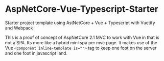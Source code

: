 # AspNetCore-Vue-Typescript-Starter
Starter project template using AstNetCore + Vue + Typescript with Vuetify and Webpack

This is a proof of concept of AspNetCore 2.1 MVC to work with Vue in that is not a SPA. Its more like a hybrid mini spa per mvc page. It makes use of the Vue `<component inline-template is="">` tag to keep one foot on the server and one foot in javascript land. 
